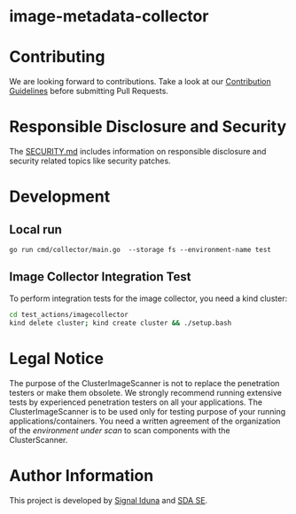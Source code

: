 # image-metadata-collector

# Contributing
We are looking forward to contributions. Take a look at our [Contribution Guidelines](CONTRIBUTING.md) before submitting Pull Requests.

# Responsible Disclosure and Security
The [SECURITY.md](SECURITY.md) includes information on responsible disclosure and security related topics like security patches.

# Development
## Local run
```
go run cmd/collector/main.go  --storage fs --environment-name test
```

## Image Collector Integration Test
To perform integration tests for the image collector, you need a kind cluster:
```bash
cd test_actions/imagecollector
kind delete cluster; kind create cluster && ./setup.bash
```

# Legal Notice
The purpose of the ClusterImageScanner is not to replace the penetration testers or make them obsolete. We strongly recommend running extensive tests by experienced penetration testers on all your applications.
The ClusterImageScanner is to be used only for testing purpose of your running applications/containers. You need a written agreement of the organization of the _environment under scan_ to scan components with the ClusterScanner.

# Author Information
This project is developed by [Signal Iduna](https://www.signal-iduna.de) and [SDA SE](https://sda.se/). 
